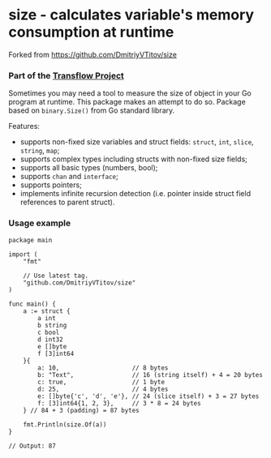 # size - calculates variable's memory consumption at runtime
Forked from https://github.com/DmitriyVTitov/size


### Part of the [Transflow Project](http://transflow.ru/)

Sometimes you may need a tool to measure the size of object in your Go program at runtime. This package makes an attempt to do so. Package based on `binary.Size()` from Go standard library.

Features:
- supports non-fixed size variables and struct fields: `struct`, `int`, `slice`, `string`, `map`;
- supports complex types including structs with non-fixed size fields;
- supports all basic types (numbers, bool);
- supports `chan` and `interface`;
- supports pointers;
- implements infinite recursion detection (i.e. pointer inside struct field references to parent struct).

### Usage example

```
package main

import (
	"fmt"

	// Use latest tag.
	"github.com/DmitriyVTitov/size"
)

func main() {
	a := struct {
		a int
		b string
		c bool
		d int32
		e []byte
		f [3]int64
	}{
		a: 10,                    // 8 bytes
		b: "Text",                // 16 (string itself) + 4 = 20 bytes
		c: true,                  // 1 byte
		d: 25,                    // 4 bytes
		e: []byte{'c', 'd', 'e'}, // 24 (slice itself) + 3 = 27 bytes
		f: [3]int64{1, 2, 3},     // 3 * 8 = 24 bytes
	} // 84 + 3 (padding) = 87 bytes

	fmt.Println(size.Of(a))
}

// Output: 87
```
